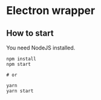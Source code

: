 # Electron wrapper

## How to start

You need NodeJS installed.

```shell
npm install
npm start

# or

yarn
yarn start
```
